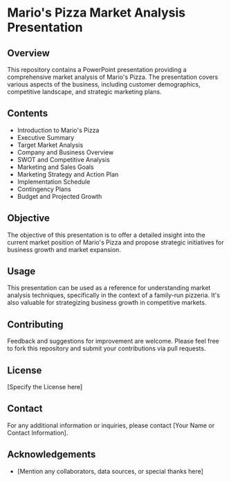 # Mario's Pizza Market Analysis Presentation

## Overview
This repository contains a PowerPoint presentation providing a comprehensive market analysis of Mario's Pizza. The presentation covers various aspects of the business, including customer demographics, competitive landscape, and strategic marketing plans.

## Contents
- Introduction to Mario's Pizza
- Executive Summary
- Target Market Analysis
- Company and Business Overview
- SWOT and Competitive Analysis
- Marketing and Sales Goals
- Marketing Strategy and Action Plan
- Implementation Schedule
- Contingency Plans
- Budget and Projected Growth

## Objective
The objective of this presentation is to offer a detailed insight into the current market position of Mario's Pizza and propose strategic initiatives for business growth and market expansion.

## Usage
This presentation can be used as a reference for understanding market analysis techniques, specifically in the context of a family-run pizzeria. It's also valuable for strategizing business growth in competitive markets.

## Contributing
Feedback and suggestions for improvement are welcome. Please feel free to fork this repository and submit your contributions via pull requests.

## License
[Specify the License here]

## Contact
For any additional information or inquiries, please contact [Your Name or Contact Information].

## Acknowledgements
- [Mention any collaborators, data sources, or special thanks here]


